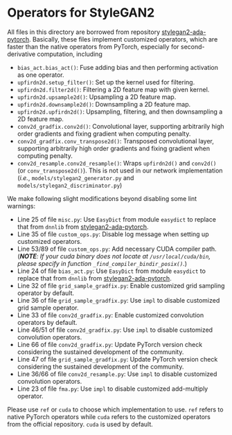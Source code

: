 # Operators for StyleGAN2

All files in this directory are borrowed from repository [stylegan2-ada-pytorch](https://github.com/NVlabs/stylegan2-ada-pytorch). Basically, these files implement customized operators, which are faster than the native operators from PyTorch, especially for second-derivative computation, including

- `bias_act.bias_act()`: Fuse adding bias and then performing activation as one operator.
- `upfirdn2d.setup_filter()`: Set up the kernel used for filtering.
- `upfirdn2d.filter2d()`: Filtering a 2D feature map with given kernel.
- `upfirdn2d.upsample2d()`: Upsampling a 2D feature map.
- `upfirdn2d.downsample2d()`: Downsampling a 2D feature map.
- `upfirdn2d.upfirdn2d()`: Upsampling, filtering, and then downsampling a 2D feature map.
- `conv2d_gradfix.conv2d()`: Convolutional layer, supporting arbitrarily high order gradients and fixing gradient when computing penalty.
- `conv2d_gradfix.conv_transpose2d()`: Transposed convolutional layer, supporting arbitrarily high order gradients and fixing gradient when computing penalty.
- `conv2d_resample.conv2d_resample()`: Wraps `upfirdn2d()` and `conv2d()` (or `conv_transpose2d()`). This is not used in our network implementation (*i.e.*, `models/stylegan2_generator.py` and `models/stylegan2_discriminator.py`)

We make following slight modifications beyond disabling some lint warnings:

- Line 25 of file `misc.py`: Use `EasyDict` from module `easydict` to replace that from `dnnlib` from [stylegan2-ada-pytorch](https://github.com/NVlabs/stylegan2-ada-pytorch).
- Line 35 of file `custom_ops.py`: Disable log message when setting up customized operators.
- Line 53/89 of file `custom_ops.py`: Add necessary CUDA compiler path. (***NOTE**: If your cuda binary does not locate at `/usr/local/cuda/bin`, please specify in function `_find_compiler_bindir_posix()`.*)
- Line 24 of file `bias_act.py`: Use `EasyDict` from module `easydict` to replace that from `dnnlib` from [stylegan2-ada-pytorch](https://github.com/NVlabs/stylegan2-ada-pytorch).
- Line 32 of file `grid_sample_gradfix.py`: Enable customized grid sampling operator by default.
- Line 36 of file `grid_sample_gradfix.py`:  Use `impl` to disable customized grid sample operator.
- Line 33 of file `conv2d_gradfix.py`: Enable customized convolution operators by default.
- Line 46/51 of file `conv2d_gradfix.py`: Use `impl` to disable customized convolution operators.
- Line 66 of file `conv2d_gradfix.py`: Update PyTorch version check considering the sustained development of the community.
- Line 47 of file `grid_sample_gradfix.py`: Update PyTorch version check considering the sustained development of the community.
- Line 36/66 of file `conv2d_resample.py`: Use `impl` to disable customized convolution operators.
- Line 23 of file `fma.py`: Use `impl` to disable customized add-multiply operator.

Please use `ref` or `cuda` to choose which implementation to use. `ref` refers to native PyTorch operators while `cuda` refers to the customized operators from the official repository. `cuda` is used by default.
